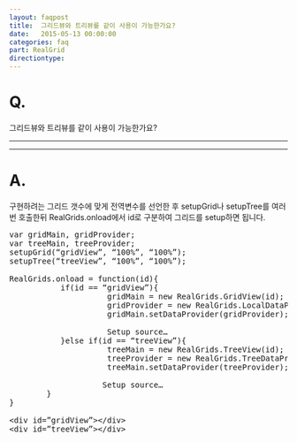 ```yaml
---
layout: faqpost
title:  그리드뷰와 트리뷰를 같이 사용이 가능한가요?
date:   2015-05-13 00:00:00
categories: faq
part: RealGrid
directiontype: 
---
```


# Q.

그리드뷰와 트리뷰를 같이 사용이 가능한가요?

---
***

# A.

구현하려는 그리드 갯수에 맞게 전역변수를 선언한 후 setupGrid나 setupTree를 여러번 호출한뒤 RealGrids.onload에서 id로 구분하여 그리드를 setup하면 됩니다.

<pre class="prettyprint">
var gridMain, gridProvider;
var treeMain, treeProvider;
setupGrid(“gridView”, “100%”, “100%”);
setupTree(“treeView”, “100%”, “100%”);
 
RealGrids.onload = function(id){
           if(id == “gridView”){
                     gridMain = new RealGrids.GridView(id);
                     gridProvider = new RealGrids.LocalDataProvider();
                     gridMain.setDataProvider(gridProvider);
 
                     Setup source…
           }else if(id == “treeView”){
                     treeMain = new RealGrids.TreeView(id);
                     treeProvider = new RealGrids.TreeDataProvider();
                     treeMain.setDataProvider(treeProvider);
 
                  	Setup source…
       	}
}
 
&lt;div id=”gridView”&gt;&lt;/div&gt;
&lt;div id=”treeView”&gt;&lt;/div&gt;
</pre>

